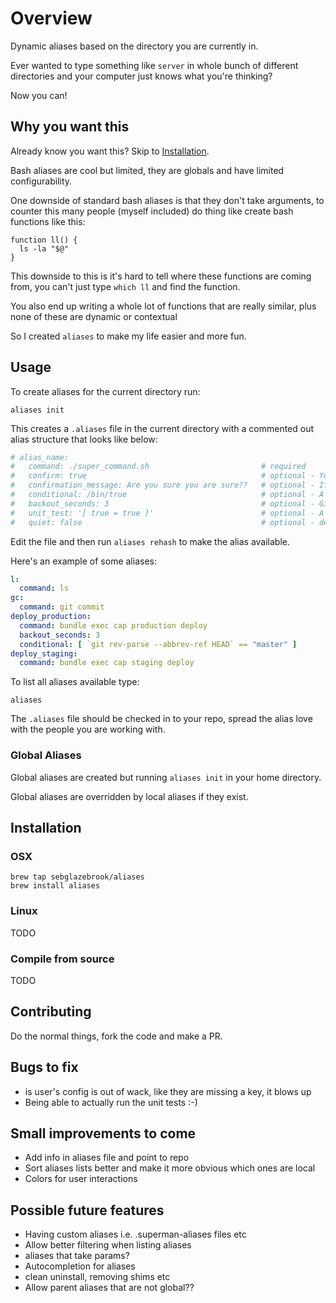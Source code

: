 # Overview

Dynamic aliases based on the directory you are currently in.

Ever wanted to type something like `server` in whole bunch of different directories and your computer just knows what you're thinking?

Now you can!

## Why you want this

Already know you want this? Skip to [Installation](#installation).

Bash aliases are cool but limited, they are globals and have limited configurability.

One downside of standard bash aliases is that they don't take arguments, to counter this many people (myself included) do thing like create bash functions like this:

```
function ll() {
  ls -la "$@"
}
```

This downside to this is it's hard to tell where these functions are coming from, you can't just type `which ll` and find the function.

You also end up writing a whole lot of functions that are really similar, plus none of these are dynamic or contextual

So I created `aliases` to make my life easier and more fun.

## Usage

To create aliases for the current directory run:

```
aliases init
```

This creates a `.aliases` file in the current directory with a commented out alias structure that looks like below:

```yaml
# alias_name:
#   command: ./super_command.sh                         # required
#   confirm: true                                       # optional - You will be asked to confirm before execution
#   confirmation_message: Are you sure you are sure??   # optional - If confirm is set to true then you this is your confirmation message
#   conditional: /bin/true                              # optional - A bash command that needs to be successful for the alias to run
#   backout_seconds: 3                                  # optional - Give's you a backout option (ctrl + c) before the alias is executed
#   unit_test: '[ true = true ]'                        # optional - A bash command that tells whether the alias is doing what you want
#   quiet: false                                        # optional - default 'false', when false full evaluated command is printed to stderr before running
```

Edit the file and then run `aliases rehash` to make the alias available.

Here's an example of some aliases:

```yaml
l:
  command: ls
gc:
  command: git commit
deploy_production:
  command: bundle exec cap production deploy
  backout_seconds: 3
  conditional: [ `git rev-parse --abbrev-ref HEAD` == "master" ]
deploy_staging:
  command: bundle exec cap staging deploy
```

To list all aliases available type:

```
aliases
```

The `.aliases` file should be checked in to your repo, spread the alias love with the people you are working with.

### Global Aliases

Global aliases are created but running `aliases init` in your home directory.

Global aliases are overridden by local aliases if they exist.

## Installation

### OSX

```
brew tap sebglazebrook/aliases
brew install aliases
```

### Linux

TODO

### Compile from source

TODO


## Contributing

Do the normal things, fork the code and make a PR.


## Bugs to fix

- is user's config is out of wack, like they are missing a key, it blows up
- Being able to actually run the unit tests :-)


## Small improvements to come

- Add info in aliases file and point to repo
- Sort aliases lists better and make it more obvious which ones are local
- Colors for user interactions


## Possible future features

- Having custom aliases i.e. .superman-aliases files etc
- Allow better filtering when listing aliases
- aliases that take params?
- Autocompletion for aliases
- clean uninstall, removing shims etc
- Allow parent aliases that are not global??
